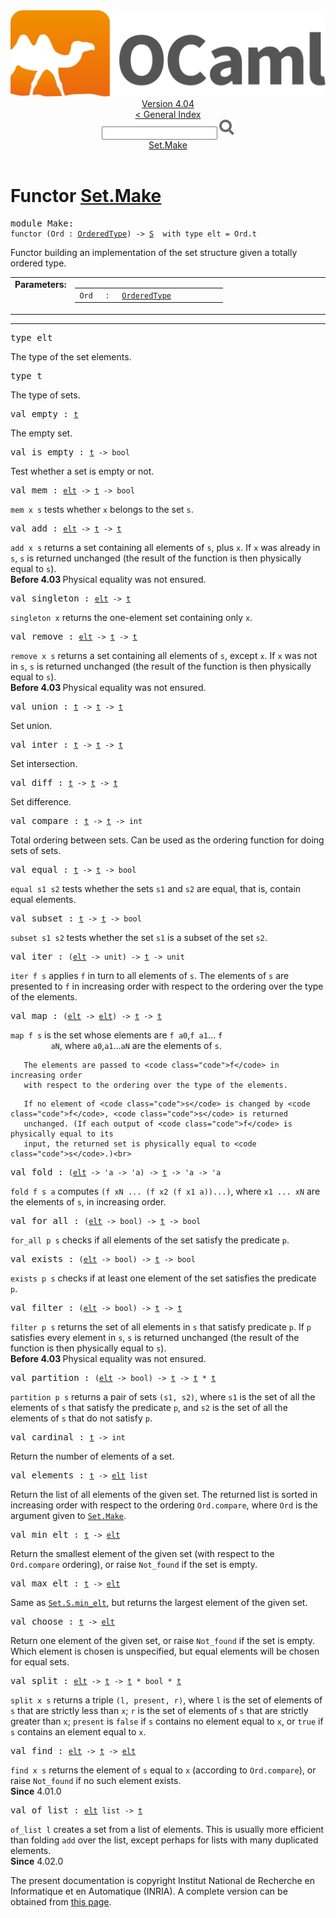 <!-- ((! set title API !)) ((! set documentation !)) ((! set api !)) ((! set nobreadcrumb !)) -->
<div class="api"><header><nav class="toc brand"><a class="brand" href="https://ocaml.org/"><img src="colour-logo-gray.svg" class="svg" alt="OCaml"></a></nav><nav class="toc"><div class="toc_version"><a href="/docs" id="version-select">Version 4.04</a></div><a href="index.html">&lt; General Index</a><div class="api_search"><input type="text" name="apisearch" id="api_search" oninput="mySearch(false);" onkeypress="this.oninput();" onclick="this.oninput();" onpaste="this.oninput();">
<img src="search_icon.svg" alt="Search" class="svg" onclick="mySearch(false)"></div>
<div id="search_results"></div><div class="toc_title"><a href="#top">Set.Make</a></div><ul></ul></nav></header>

<h1>Functor <a href="type_Set.Make.html">Set.Make</a></h1>

<pre><span class="keyword">module</span> Make: <div class="sig_block"><code class="code"><span class="keyword">functor</span>&nbsp;(</code><code class="code"><span class="constructor">Ord</span></code><code class="code">&nbsp;:&nbsp;</code><code class="type"><a href="Set.OrderedType.html">OrderedType</a></code><code class="code">)&nbsp;<span class="keywordsign">-&gt;</span>&nbsp;</code><code class="type"><a href="Set.S.html">S</a></code><code class="type">  with type elt = Ord.t</code></div></pre><div class="info module top">
Functor building an implementation of the set structure
   given a totally ordered type.<br>
</div>
<table border="0" cellpadding="3" width="100%">
<tbody><tr>
<td align="left" valign="top" width="1%%"><b>Parameters: </b></td>
<td>
<table class="paramstable">
<tbody><tr>
<td align="center" valign="top" width="15%">
<code>Ord</code></td>
<td align="center" valign="top">:</td>
<td><code class="type"><a href="Set.OrderedType.html">OrderedType</a></code>
</td></tr></tbody></table>
</td>
</tr>
</tbody></table>
<hr width="100%">

<pre><span id="TYPEelt"><span class="keyword">type</span> <code class="type"></code>elt</span> </pre>
<div class="info ">
The type of the set elements.<br>
</div>


<pre><span id="TYPEt"><span class="keyword">type</span> <code class="type"></code>t</span> </pre>
<div class="info ">
The type of sets.<br>
</div>


<pre><span id="VALempty"><span class="keyword">val</span> empty</span> : <code class="type"><a href="Set.S.html#TYPEt">t</a></code></pre><div class="info ">
The empty set.<br>
</div>

<pre><span id="VALis_empty"><span class="keyword">val</span> is_empty</span> : <code class="type"><a href="Set.S.html#TYPEt">t</a> -&gt; bool</code></pre><div class="info ">
Test whether a set is empty or not.<br>
</div>

<pre><span id="VALmem"><span class="keyword">val</span> mem</span> : <code class="type"><a href="Set.S.html#TYPEelt">elt</a> -&gt; <a href="Set.S.html#TYPEt">t</a> -&gt; bool</code></pre><div class="info ">
<code class="code">mem&nbsp;x&nbsp;s</code> tests whether <code class="code">x</code> belongs to the set <code class="code">s</code>.<br>
</div>

<pre><span id="VALadd"><span class="keyword">val</span> add</span> : <code class="type"><a href="Set.S.html#TYPEelt">elt</a> -&gt; <a href="Set.S.html#TYPEt">t</a> -&gt; <a href="Set.S.html#TYPEt">t</a></code></pre><div class="info ">
<code class="code">add&nbsp;x&nbsp;s</code> returns a set containing all elements of <code class="code">s</code>,
       plus <code class="code">x</code>. If <code class="code">x</code> was already in <code class="code">s</code>, <code class="code">s</code> is returned unchanged
       (the result of the function is then physically equal to <code class="code">s</code>).<br>
<b>Before 4.03 </b> Physical equality was not ensured.<br>
</div>

<pre><span id="VALsingleton"><span class="keyword">val</span> singleton</span> : <code class="type"><a href="Set.S.html#TYPEelt">elt</a> -&gt; <a href="Set.S.html#TYPEt">t</a></code></pre><div class="info ">
<code class="code">singleton&nbsp;x</code> returns the one-element set containing only <code class="code">x</code>.<br>
</div>

<pre><span id="VALremove"><span class="keyword">val</span> remove</span> : <code class="type"><a href="Set.S.html#TYPEelt">elt</a> -&gt; <a href="Set.S.html#TYPEt">t</a> -&gt; <a href="Set.S.html#TYPEt">t</a></code></pre><div class="info ">
<code class="code">remove&nbsp;x&nbsp;s</code> returns a set containing all elements of <code class="code">s</code>,
       except <code class="code">x</code>. If <code class="code">x</code> was not in <code class="code">s</code>, <code class="code">s</code> is returned unchanged
       (the result of the function is then physically equal to <code class="code">s</code>).<br>
<b>Before 4.03 </b> Physical equality was not ensured.<br>
</div>

<pre><span id="VALunion"><span class="keyword">val</span> union</span> : <code class="type"><a href="Set.S.html#TYPEt">t</a> -&gt; <a href="Set.S.html#TYPEt">t</a> -&gt; <a href="Set.S.html#TYPEt">t</a></code></pre><div class="info ">
Set union.<br>
</div>

<pre><span id="VALinter"><span class="keyword">val</span> inter</span> : <code class="type"><a href="Set.S.html#TYPEt">t</a> -&gt; <a href="Set.S.html#TYPEt">t</a> -&gt; <a href="Set.S.html#TYPEt">t</a></code></pre><div class="info ">
Set intersection.<br>
</div>

<pre><span id="VALdiff"><span class="keyword">val</span> diff</span> : <code class="type"><a href="Set.S.html#TYPEt">t</a> -&gt; <a href="Set.S.html#TYPEt">t</a> -&gt; <a href="Set.S.html#TYPEt">t</a></code></pre><div class="info ">
Set difference.<br>
</div>

<pre><span id="VALcompare"><span class="keyword">val</span> compare</span> : <code class="type"><a href="Set.S.html#TYPEt">t</a> -&gt; <a href="Set.S.html#TYPEt">t</a> -&gt; int</code></pre><div class="info ">
Total ordering between sets. Can be used as the ordering function
       for doing sets of sets.<br>
</div>

<pre><span id="VALequal"><span class="keyword">val</span> equal</span> : <code class="type"><a href="Set.S.html#TYPEt">t</a> -&gt; <a href="Set.S.html#TYPEt">t</a> -&gt; bool</code></pre><div class="info ">
<code class="code">equal&nbsp;s1&nbsp;s2</code> tests whether the sets <code class="code">s1</code> and <code class="code">s2</code> are
       equal, that is, contain equal elements.<br>
</div>

<pre><span id="VALsubset"><span class="keyword">val</span> subset</span> : <code class="type"><a href="Set.S.html#TYPEt">t</a> -&gt; <a href="Set.S.html#TYPEt">t</a> -&gt; bool</code></pre><div class="info ">
<code class="code">subset&nbsp;s1&nbsp;s2</code> tests whether the set <code class="code">s1</code> is a subset of
       the set <code class="code">s2</code>.<br>
</div>

<pre><span id="VALiter"><span class="keyword">val</span> iter</span> : <code class="type">(<a href="Set.S.html#TYPEelt">elt</a> -&gt; unit) -&gt; <a href="Set.S.html#TYPEt">t</a> -&gt; unit</code></pre><div class="info ">
<code class="code">iter&nbsp;f&nbsp;s</code> applies <code class="code">f</code> in turn to all elements of <code class="code">s</code>.
       The elements of <code class="code">s</code> are presented to <code class="code">f</code> in increasing order
       with respect to the ordering over the type of the elements.<br>
</div>

<pre><span id="VALmap"><span class="keyword">val</span> map</span> : <code class="type">(<a href="Set.S.html#TYPEelt">elt</a> -&gt; <a href="Set.S.html#TYPEelt">elt</a>) -&gt; <a href="Set.S.html#TYPEt">t</a> -&gt; <a href="Set.S.html#TYPEt">t</a></code></pre><div class="info ">
<code class="code">map&nbsp;f&nbsp;s</code> is the set whose elements are <code class="code">f&nbsp;a0</code>,<code class="code">f&nbsp;a1</code>... <code class="code">f<br>
&nbsp;&nbsp;&nbsp;&nbsp;&nbsp;&nbsp;&nbsp;&nbsp;aN</code>, where <code class="code">a0</code>,<code class="code">a1</code>...<code class="code">aN</code> are the elements of <code class="code">s</code>.
<p>

       The elements are passed to <code class="code">f</code> in increasing order
       with respect to the ordering over the type of the elements.
</p><p>

       If no element of <code class="code">s</code> is changed by <code class="code">f</code>, <code class="code">s</code> is returned
       unchanged. (If each output of <code class="code">f</code> is physically equal to its
       input, the returned set is physically equal to <code class="code">s</code>.)<br>
</p></div>

<pre><span id="VALfold"><span class="keyword">val</span> fold</span> : <code class="type">(<a href="Set.S.html#TYPEelt">elt</a> -&gt; 'a -&gt; 'a) -&gt; <a href="Set.S.html#TYPEt">t</a> -&gt; 'a -&gt; 'a</code></pre><div class="info ">
<code class="code">fold&nbsp;f&nbsp;s&nbsp;a</code> computes <code class="code">(f&nbsp;xN&nbsp;...&nbsp;(f&nbsp;x2&nbsp;(f&nbsp;x1&nbsp;a))...)</code>,
       where <code class="code">x1&nbsp;...&nbsp;xN</code> are the elements of <code class="code">s</code>, in increasing order.<br>
</div>

<pre><span id="VALfor_all"><span class="keyword">val</span> for_all</span> : <code class="type">(<a href="Set.S.html#TYPEelt">elt</a> -&gt; bool) -&gt; <a href="Set.S.html#TYPEt">t</a> -&gt; bool</code></pre><div class="info ">
<code class="code">for_all&nbsp;p&nbsp;s</code> checks if all elements of the set
       satisfy the predicate <code class="code">p</code>.<br>
</div>

<pre><span id="VALexists"><span class="keyword">val</span> exists</span> : <code class="type">(<a href="Set.S.html#TYPEelt">elt</a> -&gt; bool) -&gt; <a href="Set.S.html#TYPEt">t</a> -&gt; bool</code></pre><div class="info ">
<code class="code">exists&nbsp;p&nbsp;s</code> checks if at least one element of
       the set satisfies the predicate <code class="code">p</code>.<br>
</div>

<pre><span id="VALfilter"><span class="keyword">val</span> filter</span> : <code class="type">(<a href="Set.S.html#TYPEelt">elt</a> -&gt; bool) -&gt; <a href="Set.S.html#TYPEt">t</a> -&gt; <a href="Set.S.html#TYPEt">t</a></code></pre><div class="info ">
<code class="code">filter&nbsp;p&nbsp;s</code> returns the set of all elements in <code class="code">s</code>
       that satisfy predicate <code class="code">p</code>. If <code class="code">p</code> satisfies every element in <code class="code">s</code>,
       <code class="code">s</code> is returned unchanged (the result of the function is then
       physically equal to <code class="code">s</code>).<br>
<b>Before 4.03 </b> Physical equality was not ensured.<br>
</div>

<pre><span id="VALpartition"><span class="keyword">val</span> partition</span> : <code class="type">(<a href="Set.S.html#TYPEelt">elt</a> -&gt; bool) -&gt; <a href="Set.S.html#TYPEt">t</a> -&gt; <a href="Set.S.html#TYPEt">t</a> * <a href="Set.S.html#TYPEt">t</a></code></pre><div class="info ">
<code class="code">partition&nbsp;p&nbsp;s</code> returns a pair of sets <code class="code">(s1,&nbsp;s2)</code>, where
       <code class="code">s1</code> is the set of all the elements of <code class="code">s</code> that satisfy the
       predicate <code class="code">p</code>, and <code class="code">s2</code> is the set of all the elements of
       <code class="code">s</code> that do not satisfy <code class="code">p</code>.<br>
</div>

<pre><span id="VALcardinal"><span class="keyword">val</span> cardinal</span> : <code class="type"><a href="Set.S.html#TYPEt">t</a> -&gt; int</code></pre><div class="info ">
Return the number of elements of a set.<br>
</div>

<pre><span id="VALelements"><span class="keyword">val</span> elements</span> : <code class="type"><a href="Set.S.html#TYPEt">t</a> -&gt; <a href="Set.S.html#TYPEelt">elt</a> list</code></pre><div class="info ">
Return the list of all elements of the given set.
       The returned list is sorted in increasing order with respect
       to the ordering <code class="code"><span class="constructor">Ord</span>.compare</code>, where <code class="code"><span class="constructor">Ord</span></code> is the argument
       given to <a href="Set.Make.html"><code class="code"><span class="constructor">Set</span>.<span class="constructor">Make</span></code></a>.<br>
</div>

<pre><span id="VALmin_elt"><span class="keyword">val</span> min_elt</span> : <code class="type"><a href="Set.S.html#TYPEt">t</a> -&gt; <a href="Set.S.html#TYPEelt">elt</a></code></pre><div class="info ">
Return the smallest element of the given set
       (with respect to the <code class="code"><span class="constructor">Ord</span>.compare</code> ordering), or raise
       <code class="code"><span class="constructor">Not_found</span></code> if the set is empty.<br>
</div>

<pre><span id="VALmax_elt"><span class="keyword">val</span> max_elt</span> : <code class="type"><a href="Set.S.html#TYPEt">t</a> -&gt; <a href="Set.S.html#TYPEelt">elt</a></code></pre><div class="info ">
Same as <a href="Set.S.html#VALmin_elt"><code class="code"><span class="constructor">Set</span>.<span class="constructor">S</span>.min_elt</code></a>, but returns the largest element of the
       given set.<br>
</div>

<pre><span id="VALchoose"><span class="keyword">val</span> choose</span> : <code class="type"><a href="Set.S.html#TYPEt">t</a> -&gt; <a href="Set.S.html#TYPEelt">elt</a></code></pre><div class="info ">
Return one element of the given set, or raise <code class="code"><span class="constructor">Not_found</span></code> if
       the set is empty. Which element is chosen is unspecified,
       but equal elements will be chosen for equal sets.<br>
</div>

<pre><span id="VALsplit"><span class="keyword">val</span> split</span> : <code class="type"><a href="Set.S.html#TYPEelt">elt</a> -&gt; <a href="Set.S.html#TYPEt">t</a> -&gt; <a href="Set.S.html#TYPEt">t</a> * bool * <a href="Set.S.html#TYPEt">t</a></code></pre><div class="info ">
<code class="code">split&nbsp;x&nbsp;s</code> returns a triple <code class="code">(l,&nbsp;present,&nbsp;r)</code>, where
          <code class="code">l</code> is the set of elements of <code class="code">s</code> that are
          strictly less than <code class="code">x</code>;
          <code class="code">r</code> is the set of elements of <code class="code">s</code> that are
          strictly greater than <code class="code">x</code>;
          <code class="code">present</code> is <code class="code"><span class="keyword">false</span></code> if <code class="code">s</code> contains no element equal to <code class="code">x</code>,
          or <code class="code"><span class="keyword">true</span></code> if <code class="code">s</code> contains an element equal to <code class="code">x</code>.<br>
</div>

<pre><span id="VALfind"><span class="keyword">val</span> find</span> : <code class="type"><a href="Set.S.html#TYPEelt">elt</a> -&gt; <a href="Set.S.html#TYPEt">t</a> -&gt; <a href="Set.S.html#TYPEelt">elt</a></code></pre><div class="info ">
<code class="code">find&nbsp;x&nbsp;s</code> returns the element of <code class="code">s</code> equal to <code class="code">x</code> (according
        to <code class="code"><span class="constructor">Ord</span>.compare</code>), or raise <code class="code"><span class="constructor">Not_found</span></code> if no such element
        exists.<br>
<b>Since</b> 4.01.0<br>
</div>

<pre><span id="VALof_list"><span class="keyword">val</span> of_list</span> : <code class="type"><a href="Set.S.html#TYPEelt">elt</a> list -&gt; <a href="Set.S.html#TYPEt">t</a></code></pre><div class="info ">
<code class="code">of_list&nbsp;l</code> creates a set from a list of elements.
        This is usually more efficient than folding <code class="code">add</code> over the list,
        except perhaps for lists with many duplicated elements.<br>
<b>Since</b> 4.02.0<br>
</div>
<div class="copyright">The present documentation is copyright Institut National de Recherche en Informatique et en Automatique (INRIA). A complete version can be obtained from <a href="http://caml.inria.fr/pub/docs/manual-ocaml/">this page</a>.</div></div>